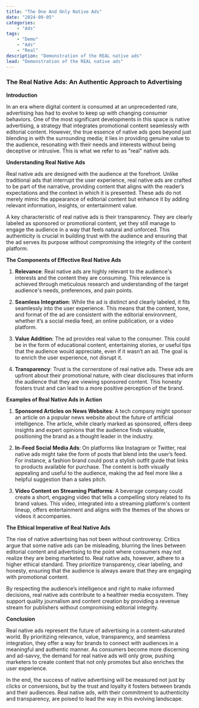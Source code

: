 ```yaml
---
title: "The One And Only Native Ads"
date: "2024-09-05"
categories:
    - "Ads"
tags:
    - "Demo"
    - "Ads"
    - "Real"
description: "Demonstration of the REAL native ads"
lead: "Demonstration of the REAL native ads"
---
```


### The Real Native Ads: An Authentic Approach to Advertising

**Introduction**

In an era where digital content is consumed at an unprecedented rate, advertising has had to evolve to keep up with
changing consumer behaviors. One of the most significant developments in this space is native advertising, a strategy
that integrates promotional content seamlessly with editorial content. However, the true essence of native ads goes
beyond just blending in with the surrounding media; it lies in providing genuine value to the audience, resonating with
their needs and interests without being deceptive or intrusive. This is what we refer to as "real" native ads.

<!-- Start native ads zone mnyyz86681287 -->
<div id="mnyyz86681287"></div><script>if (!window.MNYYNativeAds) {(function () {var s = document.createElement("script");s.async = true;s.type = "text/javascript";s.src = "https://sdk.moneyoyo.com/v1/native.js?pid=yn8aBIF9ytmj92XFyOxZOd1wBopu5wtTcml5tZRrj_8";var n = document.getElementsByTagName("script")[0];n.parentNode.insertBefore(s, n);})();} window.MNYYNativeAds = window.MNYYNativeAds || [];window.MNYYNativeAds.push({ zone: 'mnyyz86681287', gamClickURL:'%%CLICK_URL_UNESC%%' });</script>
<!-- End native ads zone mnyyz86681287 -->

**Understanding Real Native Ads**

Real native ads are designed with the audience at the forefront. Unlike traditional ads that interrupt the user
experience, real native ads are crafted to be part of the narrative, providing content that aligns with the reader’s
expectations and the context in which it is presented. These ads do not merely mimic the appearance of editorial content
but enhance it by adding relevant information, insights, or entertainment value.

A key characteristic of real native ads is their transparency. They are clearly labeled as sponsored or promotional
content, yet they still manage to engage the audience in a way that feels natural and unforced. This authenticity is
crucial in building trust with the audience and ensuring that the ad serves its purpose without compromising the
integrity of the content platform.

**The Components of Effective Real Native Ads**

1. **Relevance**: Real native ads are highly relevant to the audience's interests and the content they are consuming.
   This relevance is achieved through meticulous research and understanding of the target audience's needs, preferences,
   and pain points.

2. **Seamless Integration**: While the ad is distinct and clearly labeled, it fits seamlessly into the user experience.
   This means that the content, tone, and format of the ad are consistent with the editorial environment, whether it’s a
   social media feed, an online publication, or a video platform.

3. **Value Addition**: The ad provides real value to the consumer. This could be in the form of educational content,
   entertaining stories, or useful tips that the audience would appreciate, even if it wasn’t an ad. The goal is to
   enrich the user experience, not disrupt it.

4. **Transparency**: Trust is the cornerstone of real native ads. These ads are upfront about their promotional nature,
   with clear disclosures that inform the audience that they are viewing sponsored content. This honesty fosters trust
   and can lead to a more positive perception of the brand.

**Examples of Real Native Ads in Action**

1. **Sponsored Articles on News Websites**: A tech company might sponsor an article on a popular news website about the
   future of artificial intelligence. The article, while clearly marked as sponsored, offers deep insights and expert
   opinions that the audience finds valuable, positioning the brand as a thought leader in the industry.

2. **In-Feed Social Media Ads**: On platforms like Instagram or Twitter, real native ads might take the form of posts
   that blend into the user’s feed. For instance, a fashion brand could post a stylish outfit guide that links to
   products available for purchase. The content is both visually appealing and useful to the audience, making the ad
   feel more like a helpful suggestion than a sales pitch.

3. **Video Content on Streaming Platforms**: A beverage company could create a short, engaging video that tells a
   compelling story related to its brand values. This video, integrated into a streaming platform's content lineup,
   offers entertainment and aligns with the themes of the shows or videos it accompanies.

**The Ethical Imperative of Real Native Ads**

The rise of native advertising has not been without controversy. Critics argue that some native ads can be misleading,
blurring the lines between editorial content and advertising to the point where consumers may not realize they are being
marketed to. Real native ads, however, adhere to a higher ethical standard. They prioritize transparency, clear
labeling, and honesty, ensuring that the audience is always aware that they are engaging with promotional content.

By respecting the audience’s intelligence and right to make informed decisions, real native ads contribute to a
healthier media ecosystem. They support quality journalism and content creation by providing a revenue stream for
publishers without compromising editorial integrity.

<!-- Start native ads zone mnyyz68915510 -->
<div id="mnyyz68915510"></div><script>if (!window.MNYYNativeAds) {(function () {var s = document.createElement("script");s.async = true;s.type = "text/javascript";s.src = "https://sdk.moneyoyo.com/v1/native.js?pid=yn8aBIF9ytmj92XFyOxZOd1wBopu5wtTcml5tZRrj_8";var n = document.getElementsByTagName("script")[0];n.parentNode.insertBefore(s, n);})();} window.MNYYNativeAds = window.MNYYNativeAds || [];window.MNYYNativeAds.push({ zone: 'mnyyz68915510', gamClickURL:'%%CLICK_URL_UNESC%%' });</script>
<!-- End native ads zone mnyyz68915510 -->

**Conclusion**

Real native ads represent the future of advertising in a content-saturated world. By prioritizing relevance, value,
transparency, and seamless integration, they offer a way for brands to connect with audiences in a meaningful and
authentic manner. As consumers become more discerning and ad-savvy, the demand for real native ads will only grow,
pushing marketers to create content that not only promotes but also enriches the user experience.

In the end, the success of native advertising will be measured not just by clicks or conversions, but by the trust and
loyalty it fosters between brands and their audiences. Real native ads, with their commitment to authenticity and
transparency, are poised to lead the way in this evolving landscape.

